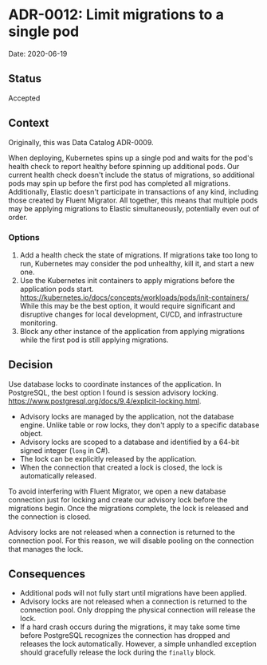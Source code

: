 # ADR-0012: Limit migrations to a single pod

Date: 2020-06-19

## Status

Accepted

## Context

Originally, this was Data Catalog ADR-0009.

When deploying, Kubernetes spins up a single pod and waits for the pod's health check to report healthy before spinning up additional pods. Our current health check doesn't include the status of migrations, so additional pods may spin up before the first pod has completed all migrations. Additionally, Elastic doesn't participate in transactions of any kind, including those created by Fluent Migrator. All together, this means that multiple pods may be applying migrations to Elastic simultaneously, potentially even out of order.

### Options

1. Add a health check the state of migrations. If migrations take too long to run, Kubernetes may consider the pod unhealthy, kill it, and start a new one.
1. Use the Kubernetes init containers to apply migrations before the application pods start. https://kubernetes.io/docs/concepts/workloads/pods/init-containers/
While this may be the best option, it would require significant and disruptive changes for local development, CI/CD, and infrastructure monitoring.
1. Block any other instance of the application from applying migrations while the first pod is still applying migrations.  
 
## Decision

Use database locks to coordinate instances of the application. In PostgreSQL, the best option I found is session advisory locking. https://www.postgresql.org/docs/9.4/explicit-locking.html.

* Advisory locks are managed by the application, not the database engine. Unlike table or row locks, they don't apply to a specific database object.
* Advisory locks are scoped to a database and identified by a 64-bit signed integer (`long` in C#).
* The lock can be explicitly released by the application. 
* When the connection that created a lock is closed, the lock is automatically released.

To avoid interfering with Fluent Migrator, we open a new database connection just for locking and create our advisory lock before the migrations begin. Once the migrations complete, the lock is released and the connection is closed.

Advisory locks are not released when a connection is returned to the connection pool. For this reason, we will disable pooling on the connection that manages the lock.

## Consequences

* Additional pods will not fully start until migrations have been applied.
* Advisory locks are not released when a connection is returned to the connection pool. Only dropping the physical connection will release the lock.
* If a hard crash occurs during the migrations, it may take some time before PostgreSQL recognizes the connection has dropped and releases the lock automatically. However, a simple unhandled exception should gracefully release the lock during the `finally` block.
